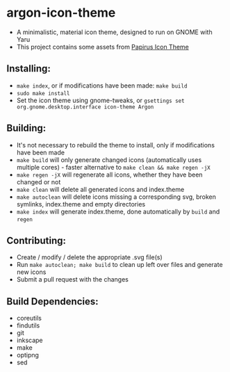 # argon-icon-theme
  - A minimalistic, material icon theme, designed to run on GNOME with Yaru
  - This project contains some assets from [Papirus Icon Theme](https://github.com/PapirusDevelopmentTeam/papirus-icon-theme)

## Installing:
  - `make index`, or if modifications have been made: `make build`
  - `sudo make install`
  - Set the icon theme using gnome-tweaks, or `gsettings set org.gnome.desktop.interface icon-theme Argon`

## Building:
  - It's not necessary to rebuild the theme to install, only if modifications have been made
  - `make build` will only generate changed icons (automatically uses multiple cores) - faster alternative to `make clean && make regen -jX`
  - `make regen -jX` will regenerate all icons, whether they have been changed or not
  - `make clean` will delete all generated icons and index.theme
  - `make autoclean` will delete icons missing a corresponding svg, broken symlinks, index.theme and empty directories
  - `make index` will generate index.theme, done automatically by `build` and `regen`

## Contributing:
  - Create / modify / delete the appropriate .svg file(s)
  - Run `make autoclean; make build` to clean up left over files and generate new icons
  - Submit a pull request with the changes

## Build Dependencies:
  - coreutils
  - findutils
  - git
  - inkscape
  - make
  - optipng
  - sed
